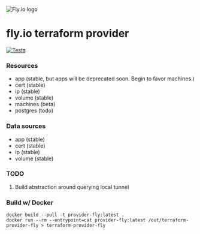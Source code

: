 ![Fly.io logo](/imgs/fly.png)

# fly.io terraform provider

[![Tests](https://github.com/fly-apps/terraform-provider-fly/actions/workflows/test.yml/badge.svg)](https://github.com/fly-apps/terraform-provider-fly/actions/workflows/test.yml)

### Resources
- app (stable, but apps will be deprecated soon. Begin to favor machines.)
- cert (stable)
- ip (stable)
- volume (stable)
- machines (beta)
- postgres (todo)

### Data sources
- app (stable)
- cert (stable)
- ip (stable)
- volume (stable)


### TODO

1. Build abstraction around querying local tunnel


### Build w/ Docker

```
docker build --pull -t provider-fly:latest .
docker run --rm --entrypoint=cat provider-fly:latest /out/terraform-provider-fly > terraform-provider-fly
```
